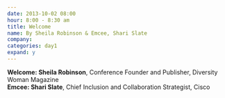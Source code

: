 ```yaml
---
date: 2013-10-02 08:00
hour: 8:00 - 8:30 am
title: Welcome 
name: By Sheila Robinson & Emcee, Shari Slate
company: 
categories: day1
expand: y
---
```

<strong>Welcome: Sheila Robinson</strong>, Conference Founder and Publisher, Diversity Woman Magazine
<br />
<strong>Emcee: Shari Slate</strong>, Chief Inclusion and Collaboration Strategist, Cisco